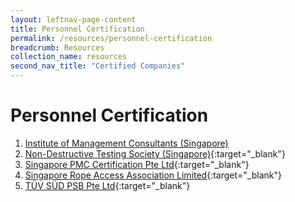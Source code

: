 ```yaml
---
layout: leftnav-page-content
title: Personnel Certification
permalink: /resources/personnel-certification
breadcrumb: Resources
collection_name: resources
second_nav_title: "Certified Companies"
---
```

# Personnel Certification

1. [Institute of Management Consultants (Singapore)](http://rmcsingapore.org/images/PDF/Register-of-RMC.pdf)
2. [Non-Destructive Testing Society (Singapore)](http://www.ndtss.org.sg/){:target="_blank"}
3. [Singapore PMC Certification Pte Ltd](http://www.pmccertification.sg/pmc-search-directory){:target="_blank"}
4. [Singapore Rope Access Association Limited](http://sraa.asia/members/cert/){:target="_blank"}
5. [TÜV SÜD PSB Pte Ltd](https://www.tuv-sud-psb.sg/sg-en/activity/certification-of-persons/singapore-certified-management-consultants-scmc){:target="_blank"}
